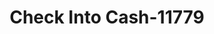 ---
f_zip-code: 60118
f_state-code: IL
title: Check Into Cash-11779
f_phone: 847-836-9490
f_city-only: Dundee
f_address: 551 Dundee Ave East Dundee
f_location-unique-id: '11779'
slug: check-into-cash-11779
updated-on: '2024-05-30T13:46:58.046Z'
created-on: '2024-05-30T13:36:59.803Z'
published-on: '2024-05-30T13:54:32.469Z'
f_city-state: cms/city/dundee-il.md
f_company: cms/company/check-into-cash.md
f_state: cms/state/illinois.md
layout: '[payday-loan].html'
tags: payday-loan
---